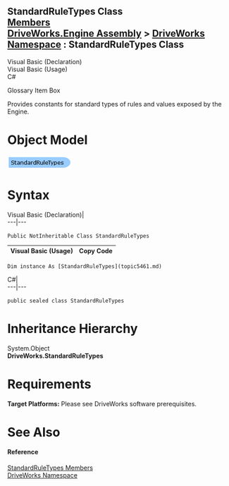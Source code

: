 StandardRuleTypes Class   
[Members](topic5462.md)   
[DriveWorks.Engine Assembly](topic2156.md) > [DriveWorks Namespace](topic2159.md) : StandardRuleTypes Class  
---  
  
Visual Basic (Declaration)    
Visual Basic (Usage)    
C# 

Glossary Item Box

Provides constants for standard types of rules and values exposed by the Engine. 

# Object Model

![](dotnetdiagramimages/image275.png)

# Syntax

Visual Basic (Declaration)|   
---|---  
      
    
    Public NotInheritable Class StandardRuleTypes   
  
Visual Basic (Usage)| Copy Code  
---|---  
      
    
    Dim instance As [StandardRuleTypes](topic5461.md)  
  
C#|   
---|---  
      
    
    public sealed class StandardRuleTypes   
  
# Inheritance Hierarchy

System.Object  
**DriveWorks.StandardRuleTypes**  


# Requirements

**Target Platforms:** Please see DriveWorks software prerequisites.

# See Also

#### Reference

[StandardRuleTypes Members](topic5462.md)   
[DriveWorks Namespace](topic2159.md)


